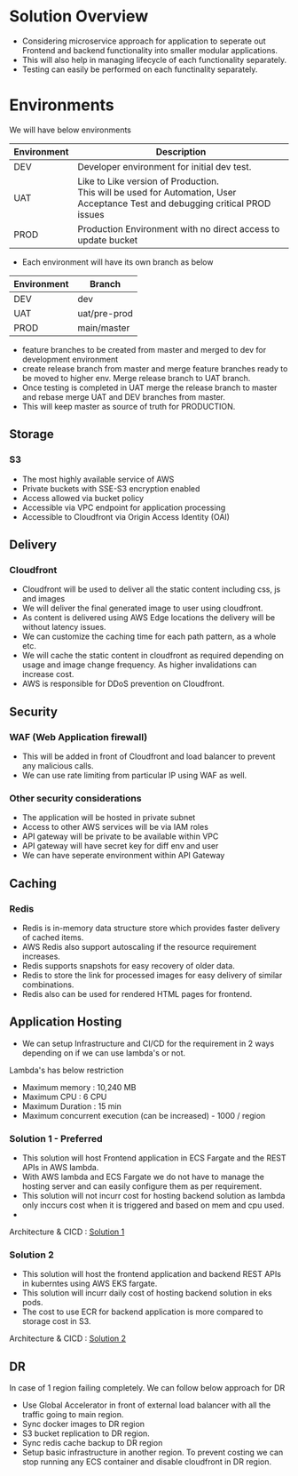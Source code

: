 # Solution Overview

- Considering microservice approach for application to seperate out Frontend and  backend functionality into smaller modular applications.
- This will also help in managing lifecycle of each functionality separately.
- Testing can easily be performed on each functinality separately.


# Environments
    
We will have below environments 

| Environment | Description |
| ----------- | ----------- |
| DEV         | Developer environment for initial dev test.  |
| UAT         |Like to Like version of Production. <br> This will be used for Automation, User Acceptance Test and debugging critical PROD issues        |
| PROD        | Production Environment with no direct access to update bucket    |

- Each environment will have its own branch as below

| Environment | Branch      |
| ----------- | ----------- |
| DEV         | dev         |
| UAT         | uat/pre-prod |
| PROD        | main/master |

- feature branches to be created from master and merged to dev for development environment
- create release branch from master and merge feature branches ready to be moved to higher env. Merge release branch to UAT branch.
- Once testing is completed in UAT merge the release branch to master and rebase merge UAT and DEV branches from master.
- This will keep master as source of truth for PRODUCTION.

## Storage
### S3 
- The most highly available service of AWS
- Private buckets with SSE-S3 encryption enabled
- Access allowed via bucket policy
- Accessible via VPC endpoint for application processing
- Accessible to Cloudfront via Origin Access Identity (OAI)
    
## Delivery
### Cloudfront
- Cloudfront will be used to deliver all the static content including css, js and images
- We will deliver the final generated image to user using cloudfront.
- As content is delivered using AWS Edge locations the delivery will be without latency issues.
- We can customize the caching time for each path pattern, as a whole etc.
- We will cache the static content in cloudfront as required depending on usage and image change frequency. As higher invalidations can increase cost.
- AWS is responsible for DDoS prevention on Cloudfront.


## Security 
### WAF (Web Application firewall)
- This will be added in front of Cloudfront and load balancer to prevent any malicious calls.
- We can use rate limiting from particular IP using WAF as well.

### Other security considerations 
- The application will be hosted in private subnet
- Access to other AWS services will be via IAM roles
- API gateway will be private to be available within VPC 
- API gateway will have secret key for diff env and user
- We can have seperate environment within API Gateway


## Caching
### Redis
- Redis is in-memory data structure store which provides faster delivery of cached items. 
- AWS Redis also support autoscaling if the resource requirement increases. 
- Redis supports snapshots for easy recovery of older data.
- Redis to store the link for processed images for easy delivery of similar combinations. 
- Redis also can be used for rendered HTML pages for frontend.
    
## Application Hosting

- We can setup Infrastructure and CI/CD for the requirement in 2 ways depending on if we can use lambda's or not. 

Lambda's has below restriction
- Maximum memory : 10,240 MB
- Maximum CPU : 6 CPU
- Maximum Duration : 15 min
- Maximum concurrent execution (can be increased) - 1000 / region


### Solution 1 - Preferred
- This solution will host Frontend application in ECS Fargate and the REST APIs in AWS lambda.
- With AWS lambda and ECS Fargate we do not have to manage the hosting server and can easily configure them as per requirement.
- This solution will not incurr cost for hosting backend solution as lambda only inccurs cost when it is triggered and based on mem and cpu used. 
- 
Architecture & CICD : [Solution 1](../solution-1 "Solution 1")


### Solution 2
- This solution will host the frontend application and backend REST APIs in kuberntes using AWS EKS fargate.
- This solution will incurr daily cost of hosting backend solution in eks pods.
- The cost to use ECR for backend application is more compared to storage cost in S3. 

Architecture & CICD : [Solution 2](../solution-2 "Solution 2")


## DR

In case of 1 region failing completely. We can follow below approach for DR
- Use Global Accelerator in front of external load balancer with all the traffic going to main region.
- Sync docker images  to DR region
- S3 bucket replication to DR region. 
- Sync redis cache backup to DR region
- Setup basic infrastructure in another region. To prevent costing we can stop running any ECS container and disable cloudfront in DR region.
